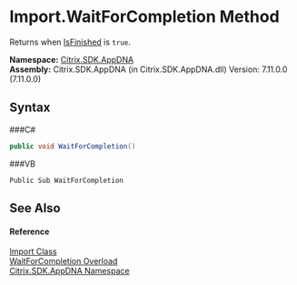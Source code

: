 # Import.WaitForCompletion Method 
 

Returns when <a href="P_Citrix_SDK_AppDNA_Import_IsFinished">IsFinished</a> is `true`.

**Namespace:**&nbsp;<a href="N_Citrix_SDK_AppDNA">Citrix.SDK.AppDNA</a><br />**Assembly:**&nbsp;Citrix.SDK.AppDNA (in Citrix.SDK.AppDNA.dll) Version: 7.11.0.0 (7.11.0.0)

## Syntax

###C#
```csharp
public void WaitForCompletion()
```

###VB
```vbnet
Public Sub WaitForCompletion
```


## See Also


#### Reference
<a href="T_Citrix_SDK_AppDNA_Import">Import Class</a><br /><a href="Overload_Citrix_SDK_AppDNA_Import_WaitForCompletion">WaitForCompletion Overload</a><br /><a href="N_Citrix_SDK_AppDNA">Citrix.SDK.AppDNA Namespace</a><br />